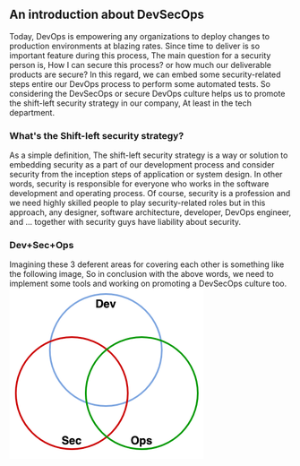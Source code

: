 ## An introduction about DevSecOps
Today, DevOps is empowering any organizations to deploy changes to production environments at blazing rates. Since time to deliver is so important feature during this process, The main question for a security person is, How I can secure this process? or how much our deliverable products are secure?
In this regard, we can embed some security-related steps entire our DevOps process to perform some automated tests. So considering the DevSecOps or secure DevOps culture helps us to promote the shift-left security strategy in our company, At least in the tech department. 
### What's the Shift-left security strategy? 
As a simple definition, The shift-left security strategy is a way or solution to embedding security as a part of our development process and consider security from the inception steps of application or system design. In other words, security is responsible for everyone who works in the software development and operating process. 
Of course, security is a profession and we need highly skilled people to play security-related roles but in this approach, any designer, software architecture, developer, DevOps engineer, and ...  together with security guys have liability about security. 

### Dev+Sec+Ops
Imagining these 3 deferent areas for covering each other is something like the following image, So in conclusion with the above words, we need to implement some tools and working on promoting a DevSecOps culture too.
![DevSecOps](/document/assets/images/DevSecOps.png)
